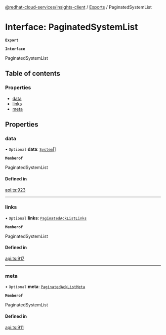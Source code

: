 [@redhat-cloud-services/insights-client](../README.md) / [Exports](../modules.md) / PaginatedSystemList

# Interface: PaginatedSystemList

**`Export`**

**`Interface`**

PaginatedSystemList

## Table of contents

### Properties

- [data](PaginatedSystemList.md#data)
- [links](PaginatedSystemList.md#links)
- [meta](PaginatedSystemList.md#meta)

## Properties

### data

• `Optional` **data**: [`System`](System.md)[]

**`Memberof`**

PaginatedSystemList

#### Defined in

[api.ts:923](https://github.com/RedHatInsights/javascript-clients/blob/master/packages/insights/api.ts#L923)

___

### links

• `Optional` **links**: [`PaginatedAckListLinks`](PaginatedAckListLinks.md)

**`Memberof`**

PaginatedSystemList

#### Defined in

[api.ts:917](https://github.com/RedHatInsights/javascript-clients/blob/master/packages/insights/api.ts#L917)

___

### meta

• `Optional` **meta**: [`PaginatedAckListMeta`](PaginatedAckListMeta.md)

**`Memberof`**

PaginatedSystemList

#### Defined in

[api.ts:911](https://github.com/RedHatInsights/javascript-clients/blob/master/packages/insights/api.ts#L911)
